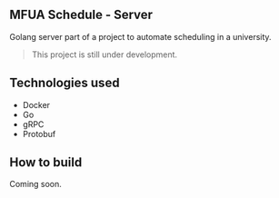 MFUA Schedule - Server
---
Golang server part of a project to automate scheduling in a university.

> This project is still under development.

Technologies used
---
- Docker
- Go
- gRPC
- Protobuf

How to build
---
Coming soon.
